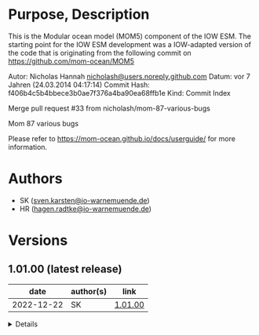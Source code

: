 # Purpose, Description

This is the Modular ocean model (MOM5) component of the IOW ESM.
The starting point for the IOW ESM development was a IOW-adapted version of the code that is originating from
the following commit on https://github.com/mom-ocean/MOM5

Autor:			Nicholas Hannah <nicholash@users.noreply.github.com>
Datum:			vor 7 Jahren (24.03.2014 04:17:14)
Commit Hash:	f406b4c5b4bbece3b0ae7f376a4ba90ea68ffb1e
Kind:			Commit Index

Merge pull request #33 from nicholash/mom-87-various-bugs

Mom 87 various bugs

Please refer to https://mom-ocean.github.io/docs/userguide/ for more information.


# Authors

* SK      (sven.karsten@io-warnemuende.de)
* HR      (hagen.radtke@io-warnemuende.de)


# Versions

## 1.01.00 (latest release)

| date        | author(s)   | link      |
|---          |---          |---        |
| 2022-12-22  | SK          | [1.01.00](https://git.io-warnemuende.de/iow_esm/components.mom5/src/branch/1.01.00)  |  

<details> 

### changes
* updated ERGOM module to newest available version
  * Caution: this code is not compatible with current 8nm example setups!
  * 8nm examples have to be updated as well
* build with compiler flags that lead to more stablility (not so many NaN problems)

### dependencies
* OASIS3-MCT libraries
* see build scripts for more dependencies  

### known issues
* in coupled model this version leads to too cold winter temperatures 
  when evaluated from 1979-2009
* model is not running on phy-2

### tested with
* intensively tested on both HLRN machines
  * using example setups available under:
    (coupled) /scratch/usr/mviowmod/IOW_ESM/setups/
              MOM5_Baltic-CCLM_Eurocordex/example_3nm_0.22deg/1.00.00
    (uncoupled) /scratch/usr/mviowmod/IOW_ESM/setups/
                MOM5_Baltic/example_3nm/1.00.00
   * results exhibit known issues
  * can be built and run on Haumea but output is not intensively tested


## 1.00.00 

| date        | author(s)   | link      |
|---          |---          |---        |
| 2022-01-28  | SK, HR      | [1.00.00](https://git.io-warnemuende.de/iow_esm/components.mom5/src/branch/1.00.00)  |  

<details> 

### changes
* initial release
* main codes is based on branch 5.1.0 on https://github.com/mom-ocean/MOM5.git 
* coupling interface has been implemented by authors
* adapted Fopts and added build scripts for 
  * both HLRN supercomputers
  * Rostock University's cluster Haumea
  * for IOW phy-2 machine (model is not running here)
* added OASIS interface to flux calculator
  * send SST, fraction of ice and albedo
  * send variables to calculate fluxes for evaporation, latent and sensible heat,
    momentum 
  * receive radiation and precipitation
  * receive calculated fluxes in corresponding variables that have been fed by forcing data in the uncoupled mode
* executable can run in coupled model or as stand alone
  * use parameter `type_atmos='flux_calculator'` in `coupler_nml` in `input.nml` for control, see also documentation in
      iow_esm/main project

### dependencies
* OASIS3-MCT libraries
* see build scripts for more dependencies  

### known issues
* in coupled model this version leads to too cold winter temperatures 
  when evaluated from 1979-2009
* model is not running on phy-2

### tested with
* intensively tested on both HLRN machines
  * using example setups available under:
    (coupled) /scratch/usr/mviowmod/IOW_ESM/setups/
              MOM5_Baltic-CCLM_Eurocordex/example_8nm_0.22deg/1.00.00
    (uncoupled) /scratch/usr/mviowmod/IOW_ESM/setups/
                MOM5_Batlic/example_8nm/1.00.00
   * results exhibit known issues
  * can be built and run on Haumea but output is not intensively tested